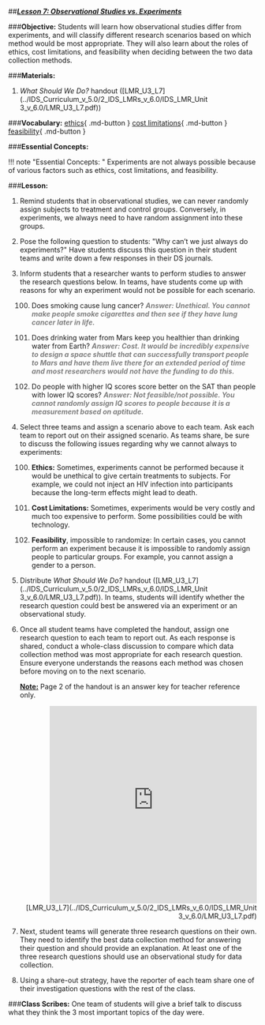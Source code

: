 ##***<u>Lesson 7: Observational Studies vs. Experiments</u>***

###**Objective:**
Students will learn how observational studies differ from experiments, and will classify different research
scenarios based on which method would be most appropriate. They will also learn about the roles of
ethics, cost limitations, and feasibility when deciding between the two data collection methods.

###**Materials:**
1. *What Should We Do?* handout ([LMR_U3_L7](../IDS_Curriculum_v_5.0/2_IDS_LMRs_v_6.0/IDS_LMR_Unit 3_v_6.0/LMR_U3_L7.pdf))

###**Vocabulary:**
[ethics](../../vocabulary/unit3/#ethics "a system of moral principles"){ .md-button }
[cost limitations](../../vocabulary/unit3/#cost-limitations "the limitation of funds or money"){ .md-button }
[feasibility](../../vocabulary/unit3/#feasibility "how easy or difficult it is to do something"){ .md-button }

###**Essential Concepts:**

!!! note "Essential Concepts: " 
    Experiments are not always possible because of various factors such as ethics,
    cost limitations, and feasibility.

###**Lesson:**
1. Remind students that in observational studies, we can never randomly assign subjects to
treatment and control groups. Conversely, in experiments, we always need to have random
assignment into these groups.

2. Pose the following question to students: "Why can’t we just always do experiments?" Have
students discuss this question in their student teams and write down a few responses in their DS
journals.

3. Inform students that a researcher wants to perform studies to answer the research questions
below. In teams, have students come up with reasons for why an experiment would not be
possible for each scenario.

    100. Does smoking cause lung cancer? <span style="color:grey">***Answer: Unethical. You cannot make people smoke
    cigarettes and then see if they have lung cancer later in life.***</span> 
    
    100. Does drinking water from Mars keep you healthier than drinking water from Earth? <span style="color:grey">***Answer: Cost.
    It would be incredibly expensive to design a space shuttle that can successfully
    transport people to Mars and have them live there for an extended period of time
    and most researchers would not have the funding to do this.***</span> 
    
    100. Do people with higher IQ scores score better on the SAT than people with lower IQ
    scores? <span style="color:grey">***Answer: Not feasible/not possible. You cannot randomly assign IQ scores to people
    because it is a measurement based on aptitude.***</span> 

4. Select three teams and assign a scenario above to each team. Ask each team to report out on
their assigned scenario. As teams share, be sure to discuss the following issues regarding why
we cannot always to experiments:

    100. **Ethics:** Sometimes, experiments cannot be performed because it would be unethical to
    give certain treatments to subjects. For example, we could not inject an HIV infection into
    participants because the long-term effects might lead to death.

    100. **Cost Limitations:** Sometimes, experiments would be very costly and much too
    expensive to perform. Some possibilities could be with technology.

    100. **Feasibility**, impossible to randomize: In certain cases, you cannot perform an experiment
    because it is impossible to randomly assign people to particular groups. For example,
    you cannot assign a gender to a person.

5. Distribute *What Should We Do?* handout ([LMR_U3_L7](../IDS_Curriculum_v_5.0/2_IDS_LMRs_v_6.0/IDS_LMR_Unit 3_v_6.0/LMR_U3_L7.pdf)). In teams, students will identify whether the
research question could best be answered via an experiment or an observational study.

6. Once all student teams have completed the handout, assign one research question to each team
to report out. As each response is shared, conduct a whole-class discussion to compare which
data collection method was most appropriate for each research question. Ensure everyone
understands the reasons each method was chosen before moving on to the next scenario.

    **<u>Note:</u>** Page 2 of the handout is an answer key for teacher reference 
    only.

    <div align="right"><iframe src="https://docs.google.com/viewerng/viewer?url=https://curriculum.thinkdataed.org/IDS_Curriculum_v_5.0/2_IDS_LMRs_v_6.0/IDS_LMR_Unit 3_v_6.0/LMR_U3_L7.pdf&embedded=true" style=" width:420px;height:400px;" frameborder="0"></iframe><br>[LMR_U3_L7](../IDS_Curriculum_v_5.0/2_IDS_LMRs_v_6.0/IDS_LMR_Unit 3_v_6.0/LMR_U3_L7.pdf)</div>

7. Next, student teams will generate three research questions on their own. They need to identify
the best data collection method for answering their question and should provide an explanation.
At least one of the three research questions should use an observational study for data collection.

8. Using a share-out strategy, have the reporter of each team share one of their investigation
questions with the rest of the class.

###**Class Scribes:**
One team of students will give a brief talk to discuss what they think the 3 most important topics of the
day were.